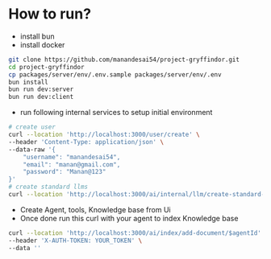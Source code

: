 # How to run?
- install bun
- install docker
```sh
git clone https://github.com/manandesai54/project-gryffindor.git
cd project-gryffindor
cp packages/server/env/.env.sample packages/server/env/.env
bun install
bun run dev:server
bun run dev:client
```
- run following internal services to setup initial environment
```sh
# create user
curl --location 'http://localhost:3000/user/create' \
--header 'Content-Type: application/json' \
--data-raw '{
    "username": "manandesai54",
    "email": "manan@gmail.com",
    "password": "Manan@123"
}'
# create standard llms
curl --location 'http://localhost:3000/ai/internal/llm/create-standard-llms'
```
- Create Agent, tools, Knowledge base from Ui
- Once done run this curl with your agent to index Knowledge base
```sh
curl --location 'http://localhost:3000/ai/index/add-document/$agentId' \
--header 'X-AUTH-TOKEN: YOUR_TOKEN' \
--data ''
```
